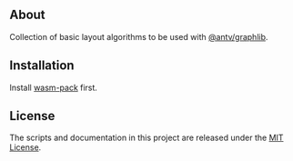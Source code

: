 ## About

Collection of basic layout algorithms to be used with [@antv/graphlib]().

## Installation

Install [wasm-pack](https://rustwasm.github.io/wasm-pack/installer/) first.

## License

The scripts and documentation in this project are released under the [MIT License](LICENSE).
